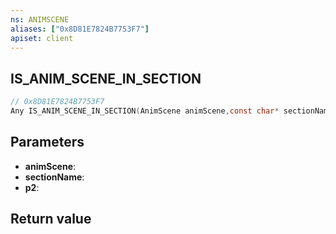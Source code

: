 ```yaml
---
ns: ANIMSCENE
aliases: ["0x8D81E7824B7753F7"]
apiset: client
---
```

## IS_ANIM_SCENE_IN_SECTION

```c
// 0x8D81E7824B7753F7
Any IS_ANIM_SCENE_IN_SECTION(AnimScene animScene,const char* sectionName,BOOL p2);
```


## Parameters
* **animScene**:
* **sectionName**:
* **p2**:

## Return value

